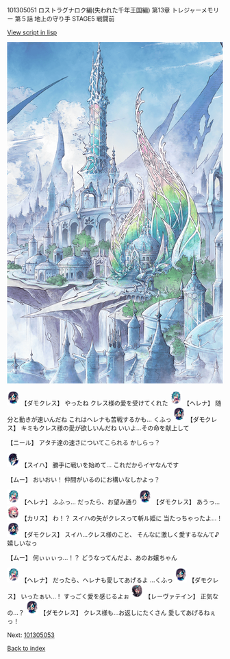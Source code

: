 101305051 ロストラグナロク編(失われた千年王国編) 第13章 トレジャーメモリー 第５話 地上の守り手 STAGE5 戦闘前

[View script in lisp](../scripts/101305051.txt)

![fairy_world.png](../images/backgrounds/fairy_world.png)

<img src="../images/units/3103519.png" alt="3103519.png" height="34"/>
【ダモクレス】
やったね
クレス様の愛を受けてくれた

<img src="../images/units/3302811.png" alt="3302811.png" height="34"/>
【ヘレナ】
随分と動きが速いんだね
これはヘレナも苦戦するかも…
くふっ

<img src="../images/units/3103519.png" alt="3103519.png" height="34"/>
【ダモクレス】
キミもクレス様の愛が欲しいんだね
いいよ…その命を献上して

【ニール】
アタチ達の速さについてこられる
かしらっ？

<img src="../images/units/3401719.png" alt="3401719.png" height="34"/>
【スイハ】
勝手に戦いを始めて…
これだからイヤなんです

【ムー】
おいおい！
仲間がいるのにお構いなしかよっ？

<img src="../images/units/3302811.png" alt="3302811.png" height="34"/>
【ヘレナ】
ふふっ…
だったら、お望み通り

<img src="../images/units/3103519.png" alt="3103519.png" height="34"/>
【ダモクレス】
あうっ…

<img src="../images/units/3602511.png" alt="3602511.png" height="34"/>
【カリス】
わ！？
スイハの矢がクレスって斬ル姫に
当たっちゃったよ…！

<img src="../images/units/3103519.png" alt="3103519.png" height="34"/>
【ダモクレス】
スイハ…クレス様のこと、
そんなに激しく愛するなんて♪
嬉しいなっ

【ムー】
何ぃぃぃっ…！？
どうなってんだよ、あのお嬢ちゃん

<img src="../images/units/3302811.png" alt="3302811.png" height="34"/>
【ヘレナ】
だったら、ヘレナも愛してあげるよ
…くふっ

<img src="../images/units/3103519.png" alt="3103519.png" height="34"/>
【ダモクレス】
いったぁい…！
すっごく愛を感じるよぉ

<img src="../images/units/3100211.png" alt="3100211.png" height="34"/>
【レーヴァテイン】
正気なの…？

<img src="../images/units/3103519.png" alt="3103519.png" height="34"/>
【ダモクレス】
クレス様も…お返しにたくさん
愛してあげるねぇっ！

Next: [101305053](101305053.md)

[Back to index](index.md)

